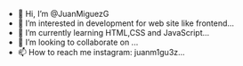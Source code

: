 - 👋 Hi, I’m @JuanMiguezG
- 👀 I’m interested in development for web site like frontend...
- 🌱 I’m currently learning HTML,CSS and JavaScript...
- 💞️ I’m looking to collaborate on ...
- 📫 How to reach me instagram: juanm1gu3z...

<!---
JuanMiguezG/JuanMiguezG is a ✨ special ✨ repository because its `README.md` (this file) appears on your GitHub profile.
You can click the Preview link to take a look at your changes.
--->
